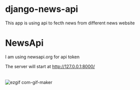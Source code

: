 # django-news-api

This app is using api to fecth news from different news website 

# NewsApi

I am using newsapi.org for api token 

 The server will start at http://127.0.0.1:8000/ 
 <br/>
 <br/>
 <br/>
 ![ezgif com-gif-maker](https://user-images.githubusercontent.com/62092896/127172962-73572404-c86b-411c-b425-f10d49ce0122.gif)


